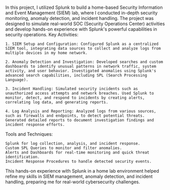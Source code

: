 In this project, I utilized Splunk to build a home-based Security Information and Event Management (SIEM) lab, where I conducted in-depth security monitoring, anomaly detection, and incident handling. The project was designed to simulate real-world SOC (Security Operations Center) activities and develop hands-on experience with Splunk's powerful capabilities in security operations.
Key Activities:

    1. SIEM Setup and Configuration: Configured Splunk as a centralized SIEM tool, integrating data sources to collect and analyze logs from multiple devices in my home network.

    2. Anomaly Detection and Investigation: Developed searches and custom dashboards to identify unusual patterns in network traffic, system activity, and user behavior. Investigated anomalies using Splunk's advanced search capabilities, including SPL (Search Processing Language).

    3. Incident Handling: Simulated security incidents such as unauthorized access attempts and network breaches. Used Splunk to monitor, detect, and respond to incidents by creating alerts, correlating log data, and generating reports.

    4. Log Analysis and Reporting: Analyzed logs from various sources, such as firewalls and endpoints, to detect potential threats. Generated detailed reports to document investigation findings and incident response efforts.

Tools and Techniques:

    Splunk for log collection, analysis, and incident response.
    Custom SPL Queries to monitor and filter anomalies.
    Alerts and Dashboards for real-time monitoring and quick threat identification.
    Incident Response Procedures to handle detected security events.

This hands-on experience with Splunk in a home lab environment helped refine my skills in SIEM management, anomaly detection, and incident handling, preparing me for real-world cybersecurity challenges.
